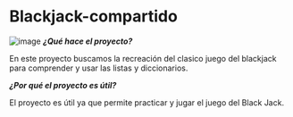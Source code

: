 # Blackjack-compartido
![image](https://user-images.githubusercontent.com/115074751/203933912-ea2541fb-ef2a-47b4-a8a2-681170b45df2.png)
**_¿Qué hace el proyecto?_**

En este proyecto buscamos la recreación del clasico juego del blackjack para comprender y usar las listas y diccionarios.

**_¿Por qué el proyecto es útil?_**

El proyecto es útil ya que permite practicar y jugar el juego del Black Jack.

